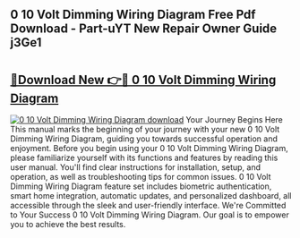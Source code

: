 ## 0 10 Volt Dimming Wiring Diagram Free Pdf Download - Part-uYT New Repair Owner Guide j3Ge1

# <h2><a href="http://dfskrad.blite.top/?on=0+10+Volt+Dimming+Wiring+Diagram">🔗Download New 👉🔴 0 10 Volt Dimming Wiring Diagram</a></h2>

[![0 10 Volt Dimming Wiring Diagram download](https://i.imgur.com/lujVjoI.png)](http://dfskrad.blite.top/?on=0+10+Volt+Dimming+Wiring+Diagram)
Your Journey Begins Here This manual marks the beginning of your journey with your new 0 10 Volt Dimming Wiring Diagram, guiding you towards successful operation and enjoyment. Before you begin using your 0 10 Volt Dimming Wiring Diagram, please familiarize yourself with its functions and features by reading this user manual. You'll find clear instructions for installation, setup, and operation, as well as troubleshooting tips for common issues. 0 10 Volt Dimming Wiring Diagram feature set includes biometric authentication, smart home integration, automatic updates, and personalized dashboard, all accessible through the sleek and user-friendly interface. We're Committed to Your Success 0 10 Volt Dimming Wiring Diagram. Our goal is to empower you to achieve the best results.
